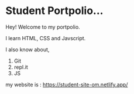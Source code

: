 # Student Portpolio...

Hey! Welcome to my portpolio.

I learn HTML, CSS and Javscript.

I also know about,
 1. Git
 2. repl.it
 3. JS

 my website is : https://student-site-om.netlify.app/